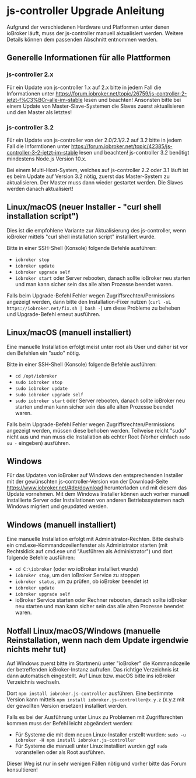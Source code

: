# js-controller Upgrade Anleitung

Aufgrund der verschiedenen Hardware und Platformen unter denen ioBroker läuft, muss der js-controller manuell aktualisiert werden. Weitere Details können dem passenden Abschnitt entnommen werden.

## Generelle Informationen für alle Plattformen

### js-controller 2.x
Für ein Update von js-controller 1.x auf 2.x bitte in jedem Fall die Informationen unter https://forum.iobroker.net/topic/26759/js-controller-2-jetzt-f%C3%BCr-alle-im-stable lesen und beachten!
Ansonsten bitte bei einem Update von Master-Slave-Systemen die Slaves zuerst aktualisieren und den Master als letztes! 

### js-controller 3.2
Für ein Update von js-controller von der 2.0/2.1/2.2 auf 3.2 bitte in jedem Fall die Informtionen unter https://forum.iobroker.net/topic/42385/js-controller-3-2-jetzt-im-stable lesen und beachten! js-controller 3.2 benötigt mindestens Node.js Version 10.x.

Bei einem Multi-Host-System, welches auf js-controller 2.2 oder 3.1 läuft ist es beim Update auf Version 3.2 nötig, zuerst das Master-System zu aktualisieren. Der Master muss dann wieder gestartet werden. Die Slaves werden danach aktualisiert! 



## Linux/macOS (neuer Installer - "curl shell installation script")
Dies ist die empfohlene Variante zur Aktualisierung des js-controller, wenn ioBroker mittels "curl shell installation script" installiert wurde.

Bitte in einer SSH-Shell (Konsole) folgende Befehle ausführen:
* `iobroker stop`
* `iobroker update`
* `iobroker upgrade self`
* `iobroker start` oder Server rebooten, danach sollte ioBroker neu starten und man kann sicher sein das alle alten Prozesse beendet waren.

Falls beim Upgrade-Befehl Fehler wegen Zugriffsrechten/Permissions angezeigt werden, dann bitte den Installation-Fixer nutzen (`curl -sL https://iobroker.net/fix.sh | bash -`) um diese Probleme zu beheben und Upgrade-Befehl erneut ausführen.

## Linux/macOS (manuell installiert)

Eine manuelle Installation erfolgt meist unter root als User und daher ist vor den Befehlen ein "sudo" nötig.

Bitte in einer SSH-Shell (Konsole) folgende Befehle ausführen:
* `cd /opt/iobroker`
* `sudo iobroker stop`
* `sudo iobroker update`
* `sudo iobroker upgrade self`
* `sudo iobroker start` oder Server rebooten, danach sollte ioBroker neu starten und man kann sicher sein das alle alten Prozesse beendet waren.

Falls beim Upgrade-Befehl Fehler wegen Zugriffsrechten/Permissions angezeigt werden, müssen diese behoben werden. Teilweise reicht "sudo" nicht aus und man muss die Installation als echter Root (Vorher einfach `sudo su -` eingeben) ausführen.

## Windows

Für das Updaten von ioBroker auf Windows den entsprechenden Installer mit der gewünschten js-controller-Version von der Download-Seite https://www.iobroker.net/#de/download herunterladen und mit diesem das Update vornehmen. Mit dem Windows Installer können auch vorher manuell installierte Server oder Installationen von anderen Betriebssystemen nach Windows migriert und geupdated werden.

## Windows (manuell installiert)
Eine manuelle Installation erfolgt mit Administrator-Rechten. Bitte deshalb ein cmd.exe-Kommandozeilenfenster als Administrator starten (mit Rechtsklick auf cmd.exe und "Ausführen als Administrator") und dort folgende Befehle ausführen:
* `cd C:\iobroker` (oder wo ioBroker installiert wurde)
* `iobroker stop`, um den ioBroker Service zu stoppen
* `iobroker status`, um zu prüfen, ob ioBroker beendet ist
* `iobroker update`
* `iobroker upgrade self`
* ioBroker Service starten oder Rechner rebooten, danach sollte ioBroker neu starten und man kann sicher sein das alle alten Prozesse beendet waren.

## Notfall Linux/macOS/Windows (manuelle Reinstallation, wenn nach dem Update irgendwie nichts mehr tut)
Auf Windows zuerst bitte im Startmenü unter "ioBroker" die Kommandozeile der betreffenden ioBroker-Instanz aufrufen. Das richtige Verzeichnis ist dann automatisch eingestellt. Auf Linux bzw. macOS bitte ins ioBroker Verzeichnis wechseln.

Dort `npm install iobroker.js-controller` ausführen. Eine bestimmte Version kann mittels `npm install iobroker.js-controller@x.y.z` (x.y.z mit der gewollten Version ersetzen) installiert werden.

Falls es bei der Ausführung unter Linux zu Problemen mit Zugriffsrechten kommen muss der Befehl leicht abgeändert werden:
* Für Systeme die mit dem neuen Linux-Installer erstellt wurden: `sudo -u iobroker -H npm install iobroker.js-controller`
* Für Systeme die manuell unter Linux installiert wurden ggf `sudo` voranstellen oder als Root ausführen.

Dieser Weg ist nur in sehr wenigen Fällen nötig und vorher bitte das Forum konsultieren!
